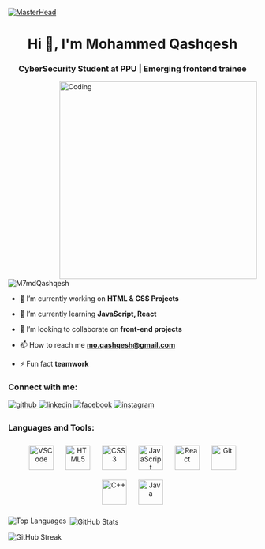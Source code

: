 [![MasterHead](https://firebasestorage.googleapis.com/v0/b/flexi-coding.appspot.com/o/dempgi7-520f8d5f-63d4-4453-8822-dbc149ae27f8.gif?alt=media&token=91c0c7b2-93c3-4029-b011-1a8703c5730d)](https://rishavchanda.io)
<h1 align="center">Hi 👋, I'm Mohammed Qashqesh</h1>
<h3 align="center">CyberSecurity Student at PPU | Emerging frontend trainee</h3>
<img align="right" alt="Coding" width="400" src="https://cdn.dribbble.com/users/1162077/screenshots/3848914/programmer.gif">


<p align="left"> <img src="https://komarev.com/ghpvc/?username=M7mdQashqesh&label=Profile%20views&color=0e75b6&style=flat" alt="M7mdQashqesh" /> </p>


- 🔭 I’m currently working on **HTML & CSS Projects**

- 🌱 I’m currently learning **JavaScript, React**

- 👯 I’m looking to collaborate on **front-end projects**

- 📫 How to reach me **mo.qashqesh@gmail.com**

- ⚡ Fun fact **teamwork**

<h3 align="left">Connect with me:</h3>
<p align="left">
<a href="https://github.com/M7mdQashqesh" target="_blank">
<img src=https://img.shields.io/badge/github-%2324292e.svg?&style=for-the-badge&logo=github&logoColor=white alt=github style="margin-bottom: 5px;" />
</a>
<a href="https://www.linkedin.com/in/mohammed-qashqesh/" target="_blank">
<img src=https://img.shields.io/badge/linkedin-%231E77B5.svg?&style=for-the-badge&logo=linkedin&logoColor=white alt=linkedin style="margin-bottom: 5px;" />
</a>
<a href="https://www.facebook.com/mohammed.belal.395" target="_blank">
<img src=https://img.shields.io/badge/facebook-%232E87FB.svg?&style=for-the-badge&logo=facebook&logoColor=white alt=facebook style="margin-bottom: 5px;" />
</a>
<a href="https://instagram.com/m7md_qash" target="_blank">
<img src=https://img.shields.io/badge/instagram-%23000000.svg?&style=for-the-badge&logo=instagram&logoColor=white alt=instagram style="margin-bottom: 5px;" />
</a>
</p>

<h3 align="left">Languages and Tools:</h3>
<p align="center">
 <a href="https://code.visualstudio.com/" target="_blank"><img style="margin: 10px" src="https://www.svgrepo.com/show/374171/vscode.svg" alt="VSCode" height="50" /></a>
<a href="https://en.wikipedia.org/wiki/HTML5" target="_blank"><img style="margin: 10px" src="https://profilinator.rishav.dev/skills-assets/html5-original-wordmark.svg" alt="HTML5" height="50" /></a>  
<a href="https://www.w3schools.com/css/" target="_blank"><img style="margin: 10px" src="https://profilinator.rishav.dev/skills-assets/css3-original-wordmark.svg" alt="CSS3" height="50" /></a>  
<a href="https://www.javascript.com/" target="_blank"><img style="margin: 10px" src="https://profilinator.rishav.dev/skills-assets/javascript-original.svg" alt="JavaScript" height="50" /></a>  
<a href="https://reactjs.org/" target="_blank"><img style="margin: 10px" src="https://profilinator.rishav.dev/skills-assets/react-original-wordmark.svg" alt="React" height="50" /></a>  
<a href="https://github.com/" target="_blank"><img style="margin: 10px" src="https://profilinator.rishav.dev/skills-assets/git-scm-icon.svg" alt="Git" height="50" /></a>
<a href="https://www.cplusplus.com/" target="_blank"><img style="margin: 10px" src="https://profilinator.rishav.dev/skills-assets/cplusplus-original.svg" alt="C++" height="50" /></a>  
<a href="https://www.java.com/" target="_blank"><img style="margin: 10px" src="https://profilinator.rishav.dev/skills-assets/java-original-wordmark.svg" alt="Java" height="50" /></a>  
<p><img align="left" src="https://github-readme-stats.vercel.app/api/top-langs/?username=M7mdQashqesh&theme=dark&hide_border=false&include_all_commits=false&count_private=false&layout=compact" alt="Top Languages"/></p>
<p>&nbsp;<img align="center" src="https://github-readme-stats.vercel.app/api?username=M7mdQashqesh&theme=dark&hide_border=false&include_all_commits=false&count_private=false" alt="GitHub Stats" /></p>
<p><img align="center" src="https://github-readme-streak-stats.herokuapp.com/?user=M7mdQashqesh&theme=dark&hide_border=false" alt="GitHub Streak" /></p>
